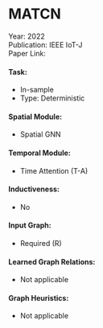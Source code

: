 # MATCN

Year: 2022  
Publication: IEEE IoT-J  
Paper Link:

#### Task:

- In-sample
- Type: Deterministic

#### Spatial Module:

- Spatial GNN

#### Temporal Module:

- Time Attention (T-A)

#### Inductiveness:

- No

#### Input Graph:

- Required (R)

#### Learned Graph Relations:

- Not applicable

#### Graph Heuristics:

- Not applicable
